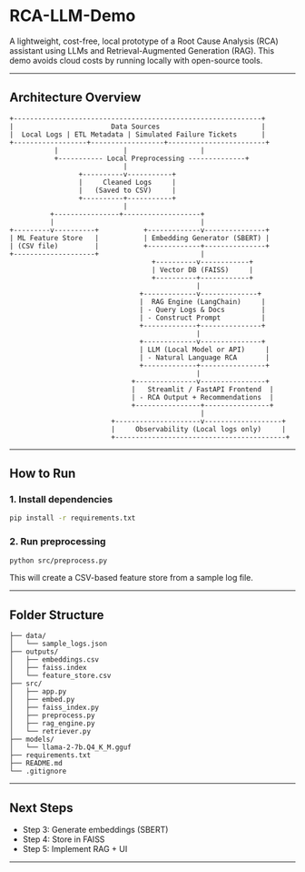 # RCA-LLM-Demo

A lightweight, cost-free, local prototype of a Root Cause Analysis (RCA) assistant using LLMs and Retrieval-Augmented Generation (RAG). This demo avoids cloud costs by running locally with open-source tools.

---

## Architecture Overview

```ascii
+-------------------------------------------------------------+
|                        Data Sources                         |
|  Local Logs | ETL Metadata | Simulated Failure Tickets      |
+------------------+------------------+------------------------+
           |                |                  |
           +----------- Local Preprocessing --------------+
                            |
                 +----------v-----------+
                 |     Cleaned Logs     |
                 |   (Saved to CSV)     |
                 +----------+-----------+
                            |
          +----------------+-------------------+
          |                                    |
+---------v----------+           +-------------v---------------+
| ML Feature Store   |           | Embedding Generator (SBERT) |
| (CSV file)         |           +-------------+---------------+
+--------------------+                         |
                                   +----------v------------+
                                   | Vector DB (FAISS)     |
                                   +----------+------------+
                                              |
                                +-------------v--------------+
                                |  RAG Engine (LangChain)     |
                                | - Query Logs & Docs         |
                                | - Construct Prompt          |
                                +-------------+---------------+
                                              |
                                +-------------v---------------+
                                | LLM (Local Model or API)     |
                                | - Natural Language RCA       |
                                +-------------+----------------+
                                              |
                              +---------------v----------------+
                              |   Streamlit / FastAPI Frontend  |
                              | - RCA Output + Recommendations  |
                              +----------------+----------------+
                                               |
                         +---------------------v-------------------+
                         |     Observability (Local logs only)     |
                         +------------------------------------------+
```

---

## How to Run

### 1. Install dependencies

```bash
pip install -r requirements.txt
```

### 2. Run preprocessing

```bash
python src/preprocess.py
```

This will create a CSV-based feature store from a sample log file.

---

## Folder Structure

```
├── data/
│   └── sample_logs.json
├── outputs/
│   ├── embeddings.csv
│   ├── faiss.index
│   └── feature_store.csv
├── src/
│   ├── app.py
│   ├── embed.py
│   ├── faiss_index.py
│   ├── preprocess.py
│   ├── rag_engine.py
│   └── retriever.py
├── models/
│   └── llama-2-7b.Q4_K_M.gguf
├── requirements.txt
├── README.md
└── .gitignore
```

---

## Next Steps

- Step 3: Generate embeddings (SBERT)
- Step 4: Store in FAISS
- Step 5: Implement RAG + UI

---
